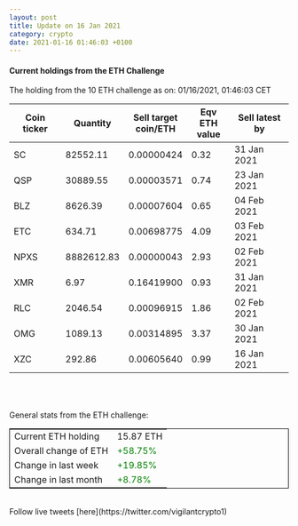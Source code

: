 ```yaml
---
layout: post
title: Update on 16 Jan 2021
category: crypto
date: 2021-01-16 01:46:03 +0100
---
```

<!-- Global site tag (gtag.js) - Google Analytics -->
<script async src="https://www.googletagmanager.com/gtag/js?id=UA-103831149-5"></script>
<script>
  window.dataLayer = window.dataLayer || [];
  function gtag(){dataLayer.push(arguments);}
  gtag('js', new Date());

  gtag('config', 'UA-103831149-5');
</script>


#### Current holdings from the ETH Challenge

The holding from the 10 ETH challenge as on: 01/16/2021, 01:46:03 CET

|Coin ticker|Quantity|Sell target<br>coin/ETH|Eqv ETH<br>value|Sell latest by|
|-----------|--------|-----------|-----------|--------------|
SC|82552.11|  0.00000424|0.32|31 Jan 2021|
QSP|30889.55|  0.00003571|0.74|23 Jan 2021|
BLZ|8626.39|  0.00007604|0.65|04 Feb 2021|
ETC|634.71|  0.00698775|4.09|03 Feb 2021|
NPXS|8882612.83|  0.00000043|2.93|02 Feb 2021|
XMR|6.97|  0.16419900|0.93|31 Jan 2021|
RLC|2046.54|  0.00096915|1.86|02 Feb 2021|
OMG|1089.13|  0.00314895|3.37|30 Jan 2021|
XZC|292.86|  0.00605640|0.99|16 Jan 2021|

<br>
<br>
<br>
General stats from the ETH challenge:

<table style="border:1px solid black;margin-left:auto;margin-right:auto;">
	<tbody>
	<tr>
		<td>Current ETH holding</td>
		<td>     15.87 ETH</td>
	</tr>
	<tr>
		<td>Overall change of ETH</td>
		<td><font color="green">+58.75%</font></td>
	</tr>
	<tr>
		<td>Change in last week</td>
		<td><font color="green">+19.85%</font></td>
	</tr>
	<tr>
		<td>Change in last month</td>
		<td><font color="green">+8.78%</font></td>
	</tr>
	</tbody>
</table>

<br>
Follow live tweets [here](https://twitter.com/vigilantcrypto1)
<br>
<br>